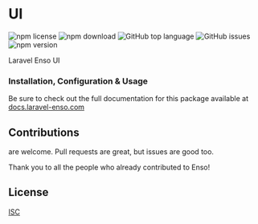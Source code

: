 # UI

![npm license](https://img.shields.io/npm/l/@enso-ui/ui.svg) 
![npm download](https://img.shields.io/npm/dm/@enso-ui/ui.svg) 
![GitHub top language](https://img.shields.io/github/languages/top/enso-ui/ui.svg) 
![GitHub issues](https://img.shields.io/github/issues/enso-ui/ui.svg) 
![npm version](https://img.shields.io/npm/v/@enso-ui/ui.svg) 

Laravel Enso UI

### Installation, Configuration & Usage

Be sure to check out the full documentation for this package available at [docs.laravel-enso.com](https://docs.laravel-enso.com/frontend/ui.html)

## Contributions

are welcome. Pull requests are great, but issues are good too.

Thank you to all the people who already contributed to Enso!

## License

[ISC](https://opensource.org/licenses/ISC)
